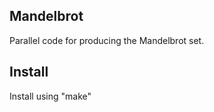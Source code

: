 Mandelbrot
----------

Parallel code for producing the Mandelbrot set.


Install
-------

Install using "make"



